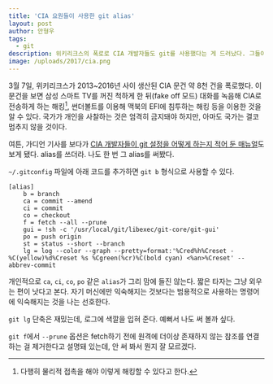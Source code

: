 ```yaml
---
title: 'CIA 요원들이 사용한 git alias'
layout: post
author: 안형우
tags: 
  - git
description: 위키리크스의 폭로로 CIA 개발자들도 git를 사용했다는 게 드러났다. 그들이 사용한 git alias를 살펴 본다.
image: /uploads/2017/cia.png
---
```


3월 7일, 위키리크스가 2013~2016년 사이 생산된 CIA 문건 약 8천 건을 폭로했다. 이 문건을 보면 삼성 스마트 TV를 꺼진 척하게 한 뒤(fake off 모드) 대화를 녹음해 CIA로 전송하게 하는 해킹[^fn1], 썬더볼트를 이용해 맥북의 EFI에 침투하는 해킹 등을 이용한 것을 알 수 있다. 국가가 개인을 사찰하는 것은 엄격히 금지돼야 하지만, 아마도 국가는 결코 멈추지 않을 것이다.

여튼, 가디언 기사를 보다가 [CIA 개발자들이 git 설정을 어떻게 하는지 적어 둔 매뉴얼](https://wikileaks.org/ciav7p1/cms/page_7995412.html)도 보게 됐다. alias를 쓰더라. 나도 한 번 그 alias를 써봤다.


`~/.gitconfig` 파일에 아래 코드를 추가하면 `git b` 형식으로 사용할 수 있다.

~~~
[alias]
    b = branch
    ca = commit --amend
    ci = commit
    co = checkout
    f = fetch --all --prune
    gui = !sh -c '/usr/local/git/libexec/git-core/git-gui'
    po = push origin
    st = status --short --branch
    lg = log --color --graph --pretty=format:'%Cred%h%Creset -%C(yellow)%d%Creset %s %Cgreen(%cr)%C(bold cyan) <%an>%Creset' --abbrev-commit
~~~

개인적으로 `ca`, `ci`, `co`, `po` 같은 `alias`가 그리 맘에 들진 않는다. 짧은 타자는 그냥 외우는 편이 낫다고 본다. 자기 머신에만 익숙해지는 것보다는 범용적으로 사용하는 명령어에 익숙해지는 것을 나는 선호한다.

`git lg` 단축은 재밌는데, 로그에 색깔을 입혀 준다. 예뻐서 나도 써 볼까 싶다.

`git f`에서 `--prune` 옵션은 fetch하기 전에 원격에 더이상 존재하지 않는 참조를 연결하는 걸 제거한다고 설명돼 있는데, 안 써 봐서 뭔지 잘 모르겠다.


[^fn1]: 다행히 물리적 접촉을 해야 이렇게 해킹할 수 있다고 한다.

